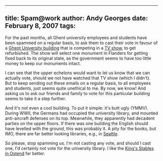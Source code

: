 -----
title:  Spam@work
author: Andy Georges
date: February 8, 2007
tags: 
-----







For the past months, all Ghent university employees and students have
been spammed on a regular basis, to ask them to cast their vote in
favour of a [Ghent University
building](http://www3.flickr.com/photos/krikke/163501799/) that is
competing in a [TV show](http://www.monumentenstrijd.be/), to get
refurbished. The show will select one monument in Flanders for getting
fixed back to its original state, as the government seems to have too
little money to keep our monuments intact.


I can see that the upper echelons would want to let us know that we can
actually vote, should we not have watched that TV show (which I didn't).
But to keep sending out these emails on a regular basis, to all
employees and students, just seems quite unethical to me. By now, we
know! And asking us to ask our friends and family to vote for this
particular building seems to take it a step further.


And it's not even a cool building. To put it simple: it's butt ugly
(YMMV). During WWII, the Germans had occupied the university library,
and mounted anti-aircraft defenses on its top. Meanwhile, they
apparently had decadent parties on the upper floors. If there was one
building the English should have levelled with the ground, this was
probably it. A pity for the books, but IMO, there are far better looking
libraries, e.g., in
[Seattle](http://www2.flickr.com/photos/doublegrande/150545314/in/set-72057594141222827/).


So please, stop spamming us. I'm not casting any vote, and should I cast
one, I'd certainly not vote for the university library. I like the
[King's Stables in
Ostend](http://www.flickr.com/photos/iloveo/340924209/) far better.




